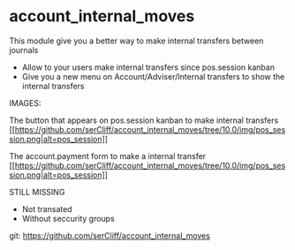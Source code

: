# account_internal_moves


This module give you a better way to make internal transfers between journals
- Allow to your users make internal transfers since pos.session kanban
- Give you a new menu on Account/Adviser/Internal transfers to show the internal transfers


IMAGES: 

The button that appears on pos.session kanban to make internal transfers
[[https://github.com/serCliff/account_internal_moves/tree/10.0/img/pos_session.png|alt=pos_session]]


The account.payment form to make a internal transfer
[[https://github.com/serCliff/account_internal_moves/tree/10.0/img/pos_session.png|alt=pos_session]]


STILL MISSING
- Not transated
- Without seccurity groups

git: https://github.com/serCliff/account_internal_moves
